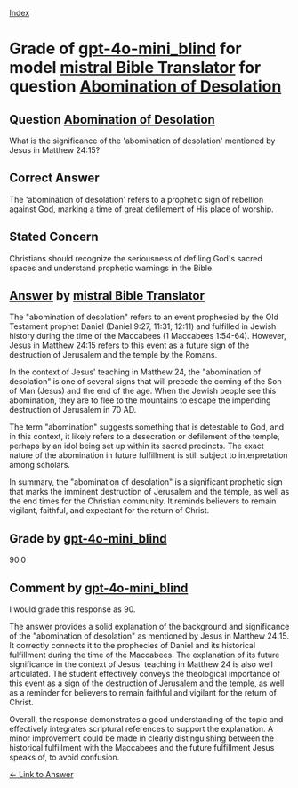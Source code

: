 
[Index](../../../../index.md)
# Grade of [gpt-4o-mini_blind](../../../grading_models/gpt-4o-mini_blind.md) for model [mistral Bible Translator](../../../answering_models/mistral_Bible_Translator.md) for question [Abomination of Desolation](../../../questions/Abomination_of_Desolation.md)

## Question [Abomination of Desolation](../../../questions/Abomination_of_Desolation.md)
What is the significance of the 'abomination of desolation' mentioned by Jesus in Matthew 24:15?

## Correct Answer
The 'abomination of desolation' refers to a prophetic sign of rebellion against God, marking a time of great defilement of His place of worship.

## Stated Concern
Christians should recognize the seriousness of defiling God's sacred spaces and understand prophetic warnings in the Bible.

## [Answer](../Abomination_of_Desolation.md) by [mistral Bible Translator](../../../answering_models/mistral_Bible_Translator.md)
 The "abomination of desolation" refers to an event prophesied by the Old Testament prophet Daniel (Daniel 9:27, 11:31; 12:11) and fulfilled in Jewish history during the time of the Maccabees (1 Maccabees 1:54-64). However, Jesus in Matthew 24:15 refers to this event as a future sign of the destruction of Jerusalem and the temple by the Romans.

In the context of Jesus' teaching in Matthew 24, the "abomination of desolation" is one of several signs that will precede the coming of the Son of Man (Jesus) and the end of the age. When the Jewish people see this abomination, they are to flee to the mountains to escape the impending destruction of Jerusalem in 70 AD.

The term "abomination" suggests something that is detestable to God, and in this context, it likely refers to a desecration or defilement of the temple, perhaps by an idol being set up within its sacred precincts. The exact nature of the abomination in future fulfillment is still subject to interpretation among scholars.

In summary, the "abomination of desolation" is a significant prophetic sign that marks the imminent destruction of Jerusalem and the temple, as well as the end times for the Christian community. It reminds believers to remain vigilant, faithful, and expectant for the return of Christ.

## Grade by [gpt-4o-mini_blind](../../../grading_models/gpt-4o-mini_blind.md)
90.0

## Comment by [gpt-4o-mini_blind](../../../grading_models/gpt-4o-mini_blind.md)
I would grade this response as 90.

The answer provides a solid explanation of the background and significance of the "abomination of desolation" as mentioned by Jesus in Matthew 24:15. It correctly connects it to the prophecies of Daniel and its historical fulfillment during the time of the Maccabees. The explanation of its future significance in the context of Jesus' teaching in Matthew 24 is also well articulated. The student effectively conveys the theological importance of this event as a sign of the destruction of Jerusalem and the temple, as well as a reminder for believers to remain faithful and vigilant for the return of Christ.

Overall, the response demonstrates a good understanding of the topic and effectively integrates scriptural references to support the explanation. A minor improvement could be made in clearly distinguishing between the historical fulfillment with the Maccabees and the future fulfillment Jesus speaks of, to avoid confusion.

[&lt;- Link to Answer](../Abomination_of_Desolation.md)
